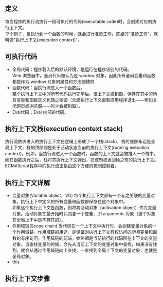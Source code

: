 ## 定义
每当程序的执行流执行一段可执行的代码(executable code)时，会创建对应的执行上下文。  
举个例子，当执行到一个函数的时候，就会进行准备工作，这里的“准备工作”，就叫做"执行上下文(execution context)"。
## 可执行代码
* 全局代码：程序载入后的默认环境，是运行在程序级别的代码。  
Web 浏览器中，全局代码被认为是 window 对象，因此所有全局变量和函数都是作为 window 对象的属性和方法创建的
* 函数代码：当执行流进入一个函数后。  
某个执行上下文中的所有代码执行完毕后，该上下文被销毁，保存在其中的所有变量和函数定义也随之销毁（全局执行上下文直到应用程序退出——例如关闭网页或浏览器——时才会被销毁）。
* Eval代码：Eval 内部的代码。
## 执行上下文栈(execution context stack)
执行流依次进入的执行上下文在逻辑上形成了一个栈(stack)，栈的底部永远是全局上下文，栈的顶部则是处于活动状态当前的执行上下文(running execution context)。例如，当执行流进入一个函数时，函数的上下文就会被推入一个栈中。而在函数执行之后，栈将其执行上下文弹出，把控制权返回给之前的执行上下文。ECMAScript程序中的执行流正是由这个方便的机制控制着。
## 执行上下文详解
* 变量对象(Variable object，VO)
每个执行上下文都有一个与之关联的变量对象，执行上下中定义的所有变量和函数都保存在这个对象中。  
如果这个执行上下文是函数，则将其活动对象（activation object）作为变量对象。活动对象在最开始时只包含一个变量，即 arguments 对象（这个对象在全局上下中是不存在的）。
* 作用域链(Scope chain)
当代码在一个上下文中执行时，会创建变量对象的一个作用域链。作用域链的用途，是保证对执行上下文有权访问的*所有*变量和函数的有序访问。作用域链的前端，始终都是当前执行的代码所在上下文的变量对象。当查找变量的时候，会先从当前上下文的变量对象中查找，如果没有找到，就会从通过作用域链向上查找，一直找到全局上下文的变量对象，也就是全局对象。
* this
## 执行上下文步骤

